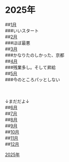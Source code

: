# 2025年
##[1月](./01/README.md)<br>
###いいスタート<br>
##[2月](./02/README.md)<br>
###ほぼ最悪<br>
##[3月](./03/README.md)<br>
###かなりたのしかった、京都<br>
##[4月](./04/README.md)<br>
###残業多し。そして昇給<br>
##[5月](./05/README.md)<br>
###今のところパッとしない<br><br><br><br>
↓まだだよ↓<br>
##[6月](./06/README.md)<br>
##[7月](./07/README.md)<br>
##[8月](./08/README.md)<br>
##[9月](./09/README.md)<br>
##[10月](./10/README.md)<br>
##[11月](./11/README.md)<br>
##[12月](./12/README.md)<br>


[2025年](../README.md)
